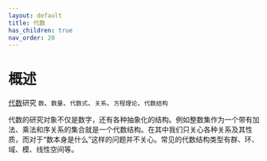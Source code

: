 ```yaml
---
layout: default
title: 代数
has_children: true
nav_order: 20
---
```

# 概述

[代数](https://en.wikipedia.org/wiki/Algebra#Areas_of_mathematics_with_the_word_algebra_in_their_name)研究 `数`、`数量`、`代数式`、`关系`、`方程理论`、`代数结构`

代数的研究对象不仅是数字，还有各种抽象化的结构。例如整数集作为一个带有加法、乘法和序关系的集合就是一个代数结构。在其中我们只关心各种关系及其性质，而对于“数本身是什么”这样的问题并不关心。常见的代数结构类型有群、环、域、模、线性空间等。
